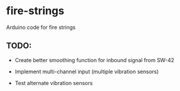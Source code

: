 # fire-strings
Arduino code for fire strings

## TODO:

* Create better smoothing function for inbound signal from SW-42

* Implement multi-channel input (multiple vibration sensors)

* Test alternate vibration sensors


